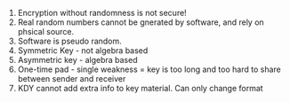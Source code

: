 1) Encryption without randomness is not secure!
2) Real random numbers cannot be gnerated by software, and rely on phsical source.
3) Software is pseudo random.
4) Symmetric Key - not algebra based
5) Asymmetric key - algebra based
6) One-time pad - single weakness = key is too long and too hard to share between sender and receiver
7) KDY cannot add extra info to key material. Can only change format